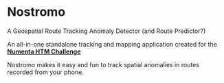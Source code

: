 # Nostromo
A Geospatial Route Tracking Anomaly Detector (and Route Predictor?)

An all-in-one standalone tracking and mapping application created for the **[Numenta HTM Challenge](http://numenta.org/blog/2015/09/18/introducing-the-htm-challenge.html)**

Nostromo makes it easy and fun to track spatial anomalies in routes recorded from your phone.


